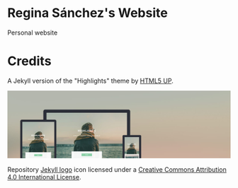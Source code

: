 # Regina Sánchez's Website

Personal website

# Credits

A Jekyll version of the "Highlights" theme by [HTML5 UP](https://html5up.net/).

![Highlights Theme](assets/images/highlights.jpg "Highlights Theme")

Repository [Jekyll logo](https://github.com/jekyll/brand) icon licensed under a [Creative Commons Attribution 4.0 International License](http://choosealicense.com/licenses/cc-by-4.0/).
